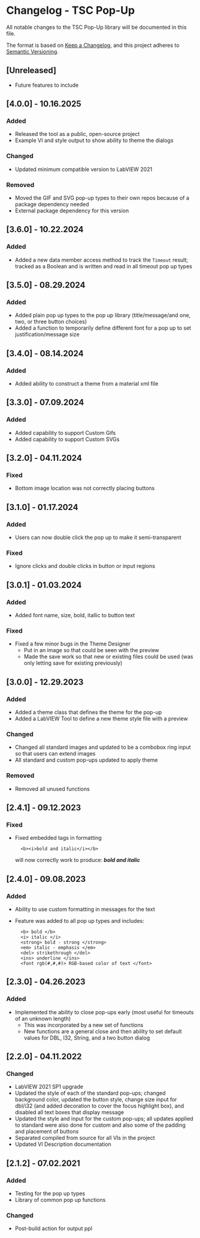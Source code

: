 # Changelog - TSC Pop-Up
All notable changes to the TSC Pop-Up library will be documented in this file.

The format is based on [Keep a Changelog](https://keepachangelog.com/en/1.0.0/),
and this project adheres to [Semantic Versioning](https://semver.org/spec/v2.0.0.html).

## [Unreleased]
- Future features to include

## [4.0.0] - 10.16.2025
### Added
- Released the tool as a public, open-source project
- Example VI and style output to show ability to theme the dialogs

### Changed
- Updated minimum compatible version to LabVIEW 2021

### Removed
- Moved the GIF and SVG pop-up types to their own repos because of a package dependency needed
- External package dependency for this version

## [3.6.0] - 10.22.2024
### Added
- Added a new data member access method to track the `Timeout` result; tracked as a Boolean and is written and read in all timeout pop up types

## [3.5.0] - 08.29.2024
### Added
- Added plain pop up types to the pop up library (title/message/and one, two, or three button choices)
- Added a function to temporarily define different font for a pop up to set justification/message size

## [3.4.0] - 08.14.2024
### Added
- Added ability to construct a theme from a material xml file

## [3.3.0] - 07.09.2024
### Added
- Added capability to support Custom Gifs
- Added capability to support Custom SVGs

## [3.2.0] - 04.11.2024
### Fixed
- Bottom image location was not correctly placing buttons

## [3.1.0] - 01.17.2024
### Added
- Users can now double click the pop up to make it semi-transparent

### Fixed
- Ignore clicks and double clicks in button or input regions

## [3.0.1] - 01.03.2024
### Added
- Added font name, size, bold, itallic to button text

### Fixed
- Fixed a few minor bugs in the Theme Designer 
    - Put in an image so that could be seen with the preview
    - Made the save work so that new or existing files could be used (was only letting save for existing previously)

## [3.0.0] - 12.29.2023
### Added
- Added a theme class that defines the theme for the pop-up
- Added a LabVIEW Tool to define a new theme style file with a preview

### Changed
- Changed all standard images and updated to be a combobox ring input so that users can extend images
- All standard and custom pop-ups updated to apply theme

### Removed
- Removed all unused functions

## [2.4.1] - 09.12.2023
### Fixed
- Fixed embedded tags in formatting 

        <b><i>bold and italic</i></b>

  will now correctly work to produce: ***bold and italic***

## [2.4.0] - 09.08.2023
### Added
- Ability to use custom formatting in messages for the text
- Feature was added to all pop up types and includes:
    
        <b> bold </b>
        <i> italic </i>
        <strong> bold - strong </strong>
        <em> italic - emphasis </em>
        <del> strikethrough </del>
        <ins> underline </ins>
        <font rgb(#,#,#)> RGB-based color of text </font>

## [2.3.0] - 04.26.2023
### Added
- Implemented the ability to close pop-ups early (most useful for timeouts of an unknown length)
  - This was incorporated by a new set of functions
  - New functions are a general close and then ability to set default values for DBL, I32, String, and a two button dialog

## [2.2.0] - 04.11.2022
### Changed
- LabVIEW 2021 SP1 upgrade
- Updated the style of each of the standard pop-ups; changed background color, updated the button style, change size input for dbl/i32 (and added decoration to cover the focus highlight box), and disabled all text boxes that display message
- Updated the style and input for the custom pop-ups; all updates applied to standard were also done for custom and also some of the padding and placement of buttons
- Separated compiled from source for all VIs in the project
- Updated VI Description documentation

## [2.1.2] - 07.02.2021
### Added
- Testing for the pop up types
- Library of common pop up functions

### Changed
- Post-build action for output ppl